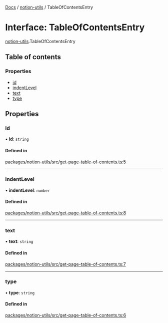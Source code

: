 [Docs](../README.md) / [notion-utils](../modules/notion_utils.md) / TableOfContentsEntry

# Interface: TableOfContentsEntry

[notion-utils](../modules/notion_utils.md).TableOfContentsEntry

## Table of contents

### Properties

- [id](notion_utils.TableOfContentsEntry.md#id)
- [indentLevel](notion_utils.TableOfContentsEntry.md#indentlevel)
- [text](notion_utils.TableOfContentsEntry.md#text)
- [type](notion_utils.TableOfContentsEntry.md#type)

## Properties

### id

• **id**: `string`

#### Defined in

[packages/notion-utils/src/get-page-table-of-contents.ts:5](https://github.com/ntcho/react-notion-x/blob/dbcf322/packages/notion-utils/src/get-page-table-of-contents.ts#L5)

___

### indentLevel

• **indentLevel**: `number`

#### Defined in

[packages/notion-utils/src/get-page-table-of-contents.ts:8](https://github.com/ntcho/react-notion-x/blob/dbcf322/packages/notion-utils/src/get-page-table-of-contents.ts#L8)

___

### text

• **text**: `string`

#### Defined in

[packages/notion-utils/src/get-page-table-of-contents.ts:7](https://github.com/ntcho/react-notion-x/blob/dbcf322/packages/notion-utils/src/get-page-table-of-contents.ts#L7)

___

### type

• **type**: `string`

#### Defined in

[packages/notion-utils/src/get-page-table-of-contents.ts:6](https://github.com/ntcho/react-notion-x/blob/dbcf322/packages/notion-utils/src/get-page-table-of-contents.ts#L6)
